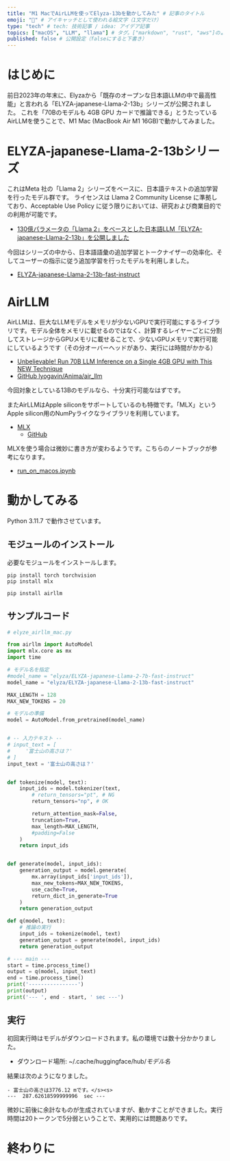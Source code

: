 ```yaml
---
title: "M1 MacでAirLLMを使ってElyza-13bを動かしてみた" # 記事のタイトル
emoji: "🦙" # アイキャッチとして使われる絵文字（1文字だけ）
type: "tech" # tech: 技術記事 / idea: アイデア記事
topics: ["macOS", "LLM", "llama"] # タグ。["markdown", "rust", "aws"]のように指定する
published: false # 公開設定（falseにすると下書き）
---
```


# はじめに

前日2023年の年末に、Elyzaから「既存のオープンな日本語LLMの中で最高性能」と言われる「ELYZA-japanese-Llama-2-13b」シリーズが公開されました。
これを「70Bのモデルも 4GB GPU カードで推論できる」とうたっているAirLLMを使うことで、M1 Mac (MacBook Air M1 16GB)で動かしてみました。

# ELYZA-japanese-Llama-2-13bシリーズ

これはMeta 社の「Llama 2」シリーズをベースに、日本語テキストの追加学習を行ったモデル群です。
ライセンスは Llama 2 Community License に準拠しており、Acceptable Use Policy に従う限りにおいては、研究および商業目的での利用が可能です。

- [130億パラメータの「Llama 2」をベースとした日本語LLM「ELYZA-japanese-Llama-2-13b」を公開しました](https://note.com/elyza/n/n5d42686b60b7)

今回はシリーズの中から、日本語語彙の追加学習とトークナイザーの効率化、そしてユーザーの指示に従う追加学習を行ったモデルを利用しました。

- [ELYZA-japanese-Llama-2-13b-fast-instruct](https://huggingface.co/elyza/ELYZA-japanese-Llama-2-13b-fast-instruct)

# AirLLM

AirLLMは、巨大なLLMモデルをメモリが少ないGPUで実行可能にするライブラリです。モデル全体をメモリに載せるのではなく、計算するレイヤーごとに分割してストレージからGPUメモリに載せることで、少ないGPUメモリで実行可能にしているようです（その分オーバーヘッドがあり、実行には時間がかかる）

- [Unbelievable! Run 70B LLM Inference on a Single 4GB GPU with This NEW Technique](https://ai.gopubby.com/unbelievable-run-70b-llm-inference-on-a-single-4gb-gpu-with-this-new-technique-93e2057c7eeb)
- [GitHub lyogavin/Anima/air_llm](https://github.com/lyogavin/Anima/tree/main/air_llm)

今回対象としている13Bのモデルなら、十分実行可能なはずです。

またAirLLMはApple siliconをサポートしているのも特徴です。「MLX」というApple silicon用のNumPyライクなライブラリを利用しています。

- [MLX](https://ml-explore.github.io/mlx/build/html/index.html)
  - [GitHub](https://github.com/ml-explore/mlx)

MLXを使う場合は微妙に書き方が変わるようです。こちらのノートブックが参考になります。

- [run_on_macos.ipynb](https://github.com/lyogavin/Anima/blob/main/air_llm/examples/run_on_macos.ipynb)

# 動かしてみる

Python 3.11.7 で動作させています。

## モジュールのインストール

必要なモジュールをインストールします。

```
pip install torch torchvision
pip install mlx

pip install airllm
```

## サンプルコード

```py
# elyze_airllm_mac.py

from airllm import AutoModel
import mlx.core as mx
import time

# モデル名を指定
#model_name = "elyza/ELYZA-japanese-Llama-2-7b-fast-instruct"
model_name = "elyza/ELYZA-japanese-Llama-2-13b-fast-instruct"

MAX_LENGTH = 128
MAX_NEW_TOKENS = 20

# モデルの準備
model = AutoModel.from_pretrained(model_name)


# -- 入力テキスト --
# input_text = [
#     '富士山の高さは？'
# ]
input_text = '富士山の高さは？'


def tokenize(model, text):
    input_ids = model.tokenizer(text,
        # return_tensors="pt", # NG
        return_tensors="np", # OK

        return_attention_mask=False,
        truncation=True,
        max_length=MAX_LENGTH,
        #padding=False
    )
    return input_ids


def generate(model, input_ids):
    generation_output = model.generate(
        mx.array(input_ids['input_ids']),
        max_new_tokens=MAX_NEW_TOKENS,
        use_cache=True,
        return_dict_in_generate=True
    )
    return generation_output

def q(model, text):
    # 推論の実行
    input_ids = tokenize(model, text)
    generation_output = generate(model, input_ids)
    return generation_output

# --- main ---
start = time.process_time()
output = q(model, input_text)
end = time.process_time()
print('----------------')
print(output)
print('--- ', end - start, ' sec ---')

```

## 実行

初回実行時はモデルがダウンロードされます。私の環境では数十分かかりました。

- ダウンロード場所: ~/.cache/huggingface/hub/_モデル名_

結果は次のようになりました。

```
- 富士山の高さは3776.12 mです。</s><s>
---  287.62618599999996  sec ---
```

微妙に前後に余計なものが生成されていますが、動かすことができました。実行時間は20トークンで5分弱ということで、実用的には問題ありです。

#  終わりに
